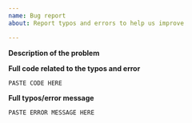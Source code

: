 ```yaml
---
name: Bug report
about: Report typos and errors to help us improve

---
```


**Description of the problem**

<!-- Please be as detailed as you can when describing an issue. The more information we have, the easier it will be for us to track this down. -->

**Full code related to the typos and error**

```
PASTE CODE HERE
```

**Full typos/error message**

```
PASTE ERROR MESSAGE HERE
```
